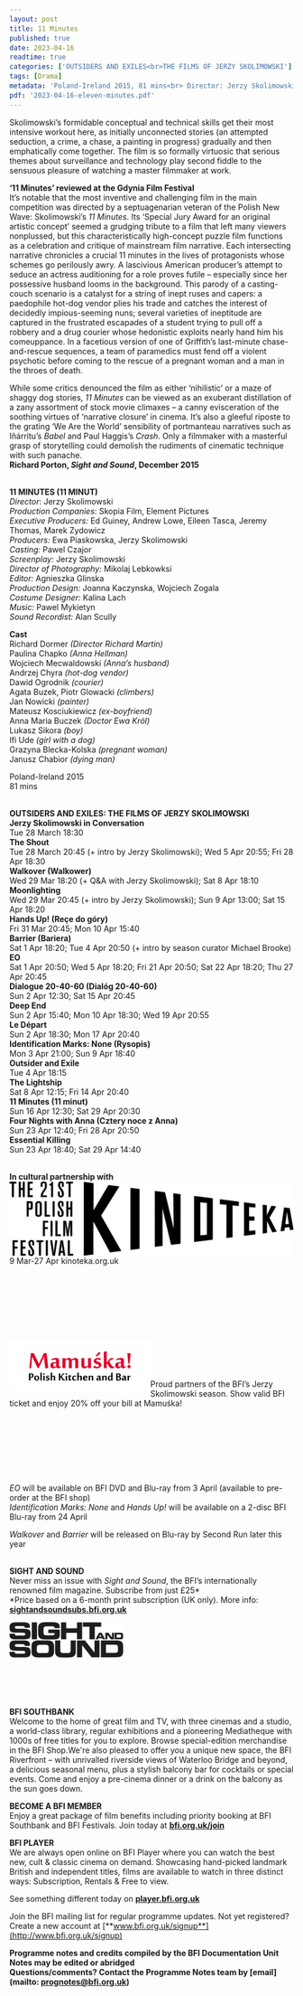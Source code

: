 ```yaml
---
layout: post
title: 11 Minutes
published: true
date: 2023-04-16
readtime: true
categories: ['OUTSIDERS AND EXILES<br>THE FILMS OF JERZY SKOLIMOWSKI']
tags: [Drama]
metadata: 'Poland-Ireland 2015, 81 mins<br> Director: Jerzy Skolimowski'
pdf: '2023-04-16-eleven-minutes.pdf'
---
```


Skolimowski’s formidable conceptual and technical skills get their most intensive workout here, as initially unconnected stories (an attempted seduction, a crime, a chase, a painting in progress) gradually and then emphatically come together. The film is so formally virtuosic that serious themes about surveillance and technology play second fiddle to the sensuous pleasure of watching a master filmmaker at work.

**‘11 Minutes’ reviewed at the Gdynia Film Festival**  
It’s notable that the most inventive and challenging film in the main competition was directed by a septuagenarian veteran of the Polish New Wave: Skolimowski’s _11 Minutes_. Its ‘Special Jury Award for an original artistic concept’ seemed a grudging tribute to a film that left many viewers nonplussed, but this characteristically high-concept puzzle film functions as a celebration and critique of mainstream film narrative. Each intersecting narrative chronicles a crucial 11 minutes in the lives of protagonists whose schemes go perilously awry. A lascivious American producer’s attempt to seduce an actress auditioning for a role proves futile – especially since her possessive husband looms in the background. This parody of a casting-couch scenario is a catalyst for a string of inept ruses and capers: a paedophile hot-dog vendor plies his trade and catches the interest of decidedly impious-seeming nuns; several varieties of ineptitude are captured in the frustrated escapades of a student trying to pull off a robbery and a drug courier whose hedonistic exploits nearly hand him his comeuppance. In a facetious version of one of Griffith’s last-minute chase-and-rescue sequences, a team of paramedics must fend off a violent psychotic before coming to the rescue of a pregnant woman and a man in the throes of death.

While some critics denounced the film as either ‘nihilistic’ or a maze of shaggy dog stories, _11 Minutes_ can be viewed as an exuberant distillation of a zany assortment of stock movie climaxes – a canny evisceration of the soothing virtues of ‘narrative closure’ in cinema. It’s also a gleeful riposte to the grating ‘We Are the World’ sensibility of portmanteau narratives such as Iñárritu’s _Babel_ and Paul Haggis’s _Crash_. Only a filmmaker with a masterful grasp of storytelling could demolish the rudiments of cinematic technique with such panache.  
**Richard Porton, _Sight and Sound_, December 2015**
<br><br>

**11 MINUTES (11 MINUT)**  
_Director_: Jerzy Skolimowski  
_Production Companies_: Skopia Film,  Element Pictures  
_Executive Producers:_ Ed Guiney, Andrew Lowe, Eileen Tasca, Jeremy Thomas, Marek Zydowicz  
_Producers:_ Ewa Piaskowska, Jerzy Skolimowski<br>
_Casting:_ Pawel Czajor<br>
_Screenplay:_ Jerzy Skolimowski<br>
_Director of Photography:_ Mikolaj Lebkowksi<br>
_Editor:_ Agnieszka Glinska<br>
_Production Design:_ Joanna Kaczynska,  Wojciech Zogala<br>
_Costume Designer:_ Kalina Lach<br>
_Music:_ Pawel Mykietyn<br>
_Sound Recordist:_ Alan Scully<br>

**Cast**<br>
Richard Dormer _(Director Richard Martin)_  
Paulina Chapko _(Anna Hellman)_  
Wojciech Mecwaldowski _(Anna’s husband)_  
Andrzej Chyra _(hot-dog vendor)_  
Dawid Ogrodnik _(courier)_<br>
Agata Buzek, Piotr Glowacki _(climbers)_<br>
Jan Nowicki _(painter)_<br>
Mateusz Kosciukiewicz _(ex-boyfriend)_<br>
Anna Maria Buczek _(Doctor Ewa Król)_<br>
Lukasz Sikora _(boy)_<br>
Ifi Ude _(girl with a dog)_<br>
Grazyna Blecka-Kolska _(pregnant woman)_<br>
Janusz Chabior _(dying man)_<br>

Poland-Ireland 2015<br>
81 mins<br>
<br>

**OUTSIDERS AND EXILES: THE FILMS OF JERZY SKOLIMOWSKI**<br>
**Jerzy Skolimowski in Conversation**<br>
Tue 28 March 18:30<br>
**The Shout**<br>
Tue 28 March 20:45 (+ intro by Jerzy Skolimowski); Wed 5 Apr 20:55; Fri 28 Apr 18:30<br>
**Walkover (Walkower)**<br> 
Wed 29 Mar 18:20 (+ Q&A with Jerzy Skolimowski); Sat 8 Apr 18:10<br>
**Moonlighting**<br>
Wed 29 Mar 20:45 (+ intro by Jerzy Skolimowski); Sun 9 Apr 13:00; Sat 15 Apr 18:20<br>
**Hands Up! (Reçe do góry)**<br>
Fri 31 Mar 20:45; Mon 10 Apr 15:40<br>
**Barrier (Bariera)**<br>
Sat 1 Apr 18:20; Tue 4 Apr 20:50 (+ intro by season curator Michael Brooke)<br>
**EO**<br>
Sat 1 Apr 20:50; Wed 5 Apr 18:20; Fri 21 Apr 20:50; Sat 22 Apr 18:20; Thu 27 Apr 20:45<br>
**Dialogue 20-40-60 (Dialóg 20-40-60)**<br>
Sun 2 Apr 12:30; Sat 15 Apr 20:45<br>
**Deep End**<br>
Sun 2 Apr 15:40; Mon 10 Apr 18:30; Wed 19 Apr 20:55<br>
**Le Départ**<br>
Sun 2 Apr 18:30; Mon 17 Apr 20:40<br>
**Identification Marks: None (Rysopis)**<br>
Mon 3 Apr 21:00; Sun 9 Apr 18:40<br>
**Outsider and Exile**<br>
Tue 4 Apr 18:15<br>
**The Lightship**<br>
Sat 8 Apr 12:15; Fri 14 Apr 20:40<br>
**11 Minutes (11 minut)**<br>
Sun 16 Apr 12:30; Sat 29 Apr 20:30<br>
**Four Nights with Anna (Cztery noce z Anna)**<br>
Sun 23 Apr 12:40; Fri 28 Apr 20:50<br>
**Essential Killing**<br>
Sun 23 Apr 18:40; Sat 29 Apr 14:40<br>
<br>

**In cultural partnership with**
<img style="float: left;" src="/img/kinoteka.jpg"><br><br><br><br>
9 Mar-27 Apr kinoteka.org.uk
<br><br><br><br><br><br><br><br>

<img style="float: left;" src="/img/mamuska-02.png"><br><br><br><br>
Proud partners of the BFI’s Jerzy Skolimowski season. Show valid BFI ticket and enjoy 20% off your bill at Mamuśka!
<br><br><br><br><br><br><br><br>

_EO_ will be available on BFI DVD and Blu-ray from 3 April (available to pre-order at the BFI shop)<br>
_Identification Marks: None_ and _Hands Up!_ will be available on a 2-disc BFI Blu-ray from 24 April<br>

_Walkover_ and _Barrier_ will be released on Blu-ray by Second Run later this year
<br><br>

**SIGHT AND SOUND**<br>
Never miss an issue with _Sight and Sound_, the BFI’s internationally renowned film magazine. Subscribe from just £25*<br>
*Price based on a 6-month print subscription (UK only). More info: [**sightandsoundsubs.bfi.org.uk**](https://sightandsoundsubs.bfi.org.uk/subscribe)

<img style="float: left;" src="/img/sight-and-sound.jpg" width="40%" height="40%"><br><br><br><br><br><br><br><br>

**BFI SOUTHBANK**  
Welcome to the home of great film and TV, with three cinemas and a studio, a world-class library, regular exhibitions and a pioneering Mediatheque with 1000s of free titles for you to explore. Browse special-edition merchandise in the BFI Shop.We&#39;re also pleased to offer you a unique new space, the BFI Riverfront – with unrivalled riverside views of Waterloo Bridge and beyond, a delicious seasonal menu, plus a stylish balcony bar for cocktails or special events. Come and enjoy a pre-cinema dinner or a drink on the balcony as the sun goes down.  

**BECOME A BFI MEMBER**  
Enjoy a great package of film benefits including priority booking at BFI Southbank and BFI Festivals. Join today at [**bfi.org.uk/join**](http://www.bfi.org.uk/join)  

**BFI PLAYER**  
 We are always open online on BFI Player where you can watch the best new, cult &amp; classic cinema on demand. Showcasing hand-picked landmark British and independent titles, films are available to watch in three distinct ways: Subscription, Rentals &amp; Free to view.  

See something different today on [**player.bfi.org.uk**](https://player.bfi.org.uk)  

Join the BFI mailing list for regular programme updates. Not yet registered? Create a new account at [**www.bfi.org.uk/signup**](http://www.bfi.org.uk/signup)

**Programme notes and credits compiled by the BFI Documentation Unit  
Notes may be edited or abridged  
Questions/comments? Contact the Programme Notes team by [email](mailto: prognotes@bfi.org.uk)**

<!--stackedit_data:
eyJoaXN0b3J5IjpbMTg3MjIxNzg0M119
-->
